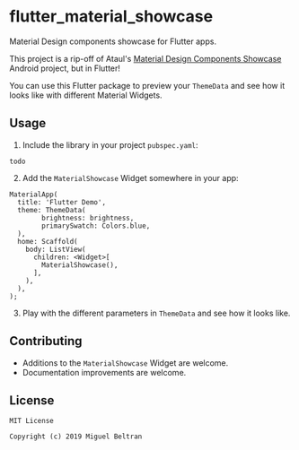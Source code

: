 # flutter_material_showcase

Material Design components showcase for Flutter apps.

This project is a rip-off of Ataul's [Material Design Components Showcase](https://github.com/ataulm/material-design-components-showcase) Android project, but in Flutter!

You can use this Flutter package to preview your `ThemeData` and see how it looks like with different Material Widgets.

## Usage

1. Include the library in your project `pubspec.yaml`:

```
todo
```

2. Add the `MaterialShowcase` Widget somewhere in your app:

```
MaterialApp(
  title: 'Flutter Demo',
  theme: ThemeData(
        brightness: brightness,
        primarySwatch: Colors.blue,
  ),
  home: Scaffold(
    body: ListView(
      children: <Widget>[
        MaterialShowcase(),
      ],
    ),
  ),
);
```

3. Play with the different parameters in `ThemeData` and see how it looks like.

## Contributing

- Additions to the `MaterialShowcase` Widget are welcome.
- Documentation improvements are welcome.

## License

```
MIT License

Copyright (c) 2019 Miguel Beltran
```



